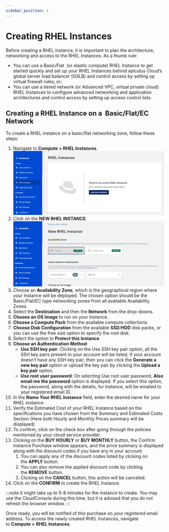 ```yaml
---
sidebar_position: 1
---
```

# Creating RHEL Instances

Before creating a RHEL instance, it is important to plan the architecture, networking and access to the RHEL Instances. As a thumb rule:

- You can use a Basic/Flat  (or elastic compute) RHEL Instance to get started quickly and set up your RHEL Instances behind apiculus Cloud’s global server load balancer (GSLB) and control access by setting up virtual firewall rules; or;
- You can use a tiered network (or Advanced VPC, virtual private cloud) RHEL Instances to configure advanced networking and application architectures and control access by setting up access control lists.

## Creating a RHEL Instance on a  Basic/Flat/EC Network

To create a RHEL instance on a basic/flat networking zone, follow these steps:

1. Navigate to **Compute > RHEL Instances**.
   ![RHEL Instances](img/RHEL1.png)
2. Click on the **NEW RHEL INSTANCE**.
   ![RHEL Instances](img/RHEL2.png)
3. Choose an **Availability Zone**, which is the geographical region where your Instance will be deployed. The chosen option should be the Basic/Flat/EC type networking zones from all available Availability Zones.
4. Select the **Destination** and then the **Network** from the drop-downs.
5. **Choose an OS Image** to run on your Instance.
6. **Choose a Compute Pack** from the available compute collections.
9. **Choose Disk Configuration** from the available **SSD**/**HDD** disk packs, or you can use the free size option to specify the root disk.
10. Select the option to **Protect this Instance**.
11. **Choose an Authentication Method**: 
    - **Use SSH key pair**: Clicking on the Use SSH key pair option, all the SSH key pairs present in your account will be listed; if your account doesn’t have any SSH key pair, then you can click the **Generate a new key pair** option or upload the key pair by clicking the **Upload a key pair** option. 
    - **Use root user password**: On selecting Use root user password, **Also email me the password** option is displayed. If you select this option, the password, along with the details, for instance, will be emailed to your registered email ID.
12. In the **Name Your RHEL Instance** field, enter the desired name for your RHEL instance.
13. Verify the Estimated Cost of your RHEL Instance based on the specifications you have chosen from the Summary and Estimated Costs Section (Here both Hourly and Monthly Prices summary will be displayed).
14. To confirm, click on the check box after going through the policies mentioned by your cloud service provider.
15. Clicking on the **BUY HOURLY** or **BUY MONTHLY** button, the Confirm Instance Purchase window appears, and the price summary is displayed along with the discount codes if you have any in your account. 
    1. You can apply any of the discount codes listed by clicking on the **APPLY** button. 
    2. You can also remove the applied discount code by clicking the **REMOVE** button. 
    3. Clicking on the **CANCEL** button, this action will be canceled.
16. Click on the **CONFIRM** to create the RHEL Instance.

:::note
It might take up to 5-8 minutes for the instance to create. You may use the CloudConsole during this time, but it is advised that you do not refresh the browser window.
:::

Once ready, you will be notified of this purchase on your registered email address. To access the newly created RHEL Instances, navigate to **Compute >** **RHEL Instances**.